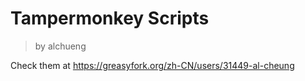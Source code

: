 # Tampermonkey Scripts

> by alchueng

Check them at https://greasyfork.org/zh-CN/users/31449-al-cheung
